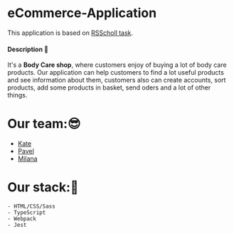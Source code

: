 # eCommerce-Application
This application is based on [RSScholl task](https://github.com/rolling-scopes-school/tasks/tree/master/tasks/eCommerce-Application). 

#### Description 📝

It's a **Body Care shop**, where customers enjoy of buying a lot of body care products. Our application can help customers to find a lot useful products and see information about them, customers also can create accounts, sort products, add some products in basket, send oders and a lot of other things.


# Our team::sunglasses:

- [Kate](https://github.com/kate-shepel)
- [Pavel](https://github.com/pauluswhite)
- [Milana](https://github.com/Milashakas)

# Our stack::wrench:
```Shell
- HTML/CSS/Sass
- TypeScript
- Webpack
- Jest
```
